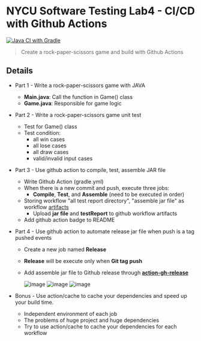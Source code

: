 # NYCU Software Testing Lab4 - CI/CD with Github Actions
[![Java CI with Gradle](https://github.com/littlehanli/st_nycu_lab4_309553004/actions/workflows/gradle.yml/badge.svg)](https://github.com/littlehanli/st_nycu_lab4_309553004/actions/workflows/gradle.yml)


>Create a rock-paper-scissors game and build with Github Actions


## Details

* Part 1 - Write a rock-paper-scissors game with JAVA
    * **Main.java**: Call the function in Game() class
    * **Game.java**: Responsible for game logic

* Part 2 - Write a rock-paper-scissors game unit test
    * Test for Game() class
    * Test condition:
        *  all win cases
        *  all lose cases
        *  all draw cases
        *  valid/invalid input cases

* Part 3 - Use github action to compile, test, assemble JAR file
    * Write Github Action (gradle.yml)
    * When there is a new commit and push, execute three jobs:
        * **Compile**, **Test**, and **Assemble** (need to be executed in order)
    * Storing workflow "all test report directory", "assemble jar file" as workflow [artifacts](https://github.com/actions/upload-artifact)
        * Upload **jar file** and **testReport** to github workflow artifacts
    * Add github action badge to README

* Part 4 - Use github action to automate release jar file when push is a tag pushed events
    * Create a new job named **Release**
    * **Release** will be execute only when **Git tag push**
    * Add assemble jar file to Github release through **[action-gh-release](https://github.com/softprops/action-gh-release)**

      ![image](https://imgur.com/ZHYOPhw.png)
      ![image](https://imgur.com/b6F9spL.png)
      ![image](https://imgur.com/kYdtcNN.png)


* Bonus - Use action/cache to cache your dependencies and speed up your build time.
    * Independent environment of each job
    * The problems of huge project and huge dependencies
    * Try to use action/cache to cache your dependencies for each workflow


